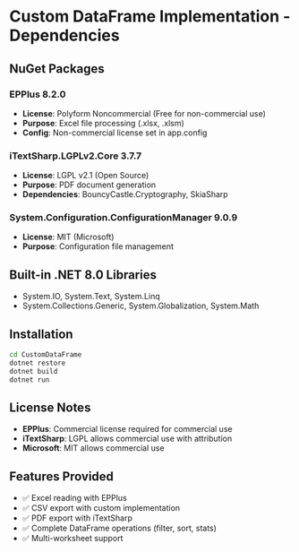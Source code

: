 # Custom DataFrame Implementation - Dependencies

## NuGet Packages

### EPPlus 8.2.0
- **License**: Polyform Noncommercial (Free for non-commercial use)
- **Purpose**: Excel file processing (.xlsx, .xlsm)
- **Config**: Non-commercial license set in app.config

### iTextSharp.LGPLv2.Core 3.7.7
- **License**: LGPL v2.1 (Open Source)
- **Purpose**: PDF document generation
- **Dependencies**: BouncyCastle.Cryptography, SkiaSharp

### System.Configuration.ConfigurationManager 9.0.9
- **License**: MIT (Microsoft)
- **Purpose**: Configuration file management

## Built-in .NET 8.0 Libraries
- System.IO, System.Text, System.Linq
- System.Collections.Generic, System.Globalization, System.Math

## Installation
```bash
cd CustomDataFrame
dotnet restore
dotnet build
dotnet run
```

## License Notes
- **EPPlus**: Commercial license required for commercial use
- **iTextSharp**: LGPL allows commercial use with attribution
- **Microsoft**: MIT allows commercial use

## Features Provided
- ✅ Excel reading with EPPlus
- ✅ CSV export with custom implementation
- ✅ PDF export with iTextSharp
- ✅ Complete DataFrame operations (filter, sort, stats)
- ✅ Multi-worksheet support